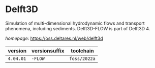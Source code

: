 # Delft3D

Simulation of multi-dimensional hydrodynamic flows and transport phenomena, including sediments. Delft3D-FLOW is part of Delft3D 4.

*homepage*: <https://oss.deltares.nl/web/delft3d>

version | versionsuffix | toolchain
--------|---------------|----------
``4.04.01`` | ``-FLOW`` | ``foss/2022a``
